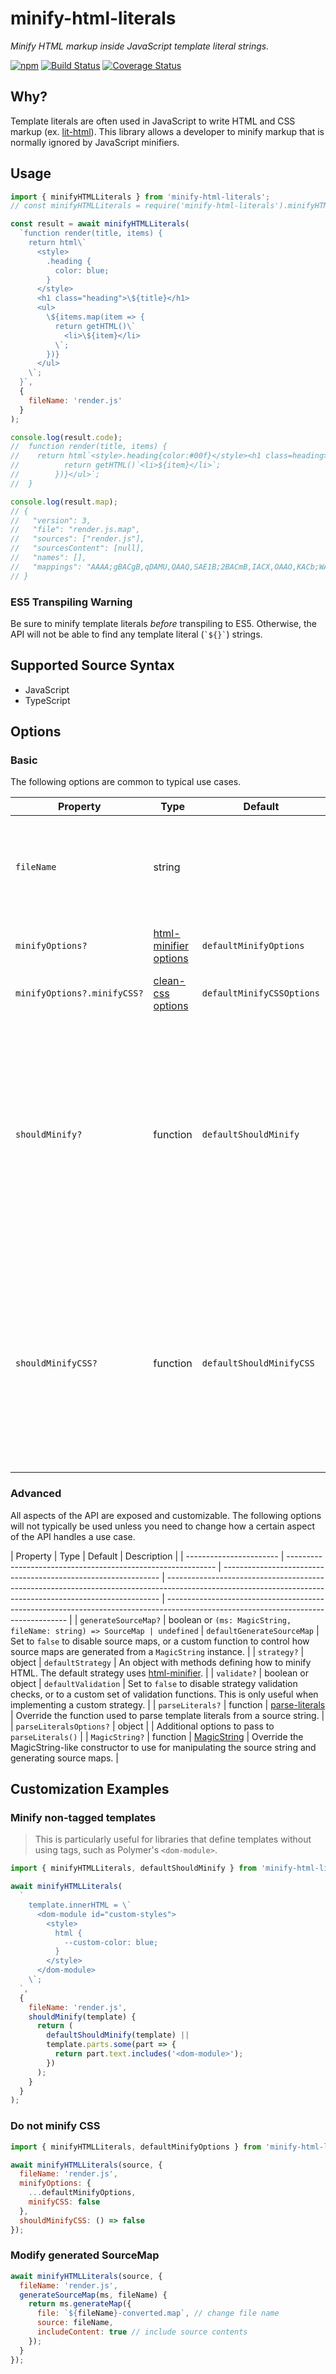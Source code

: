 # minify-html-literals

_Minify HTML markup inside JavaScript template literal strings._

[![npm](https://img.shields.io/npm/v/minify-html-literals.svg)](https://www.npmjs.com/package/minify-html-literals)
[![Build Status](https://travis-ci.com/asyncLiz/minify-html-literals.svg?branch=master)](https://travis-ci.com/asyncLiz/minify-html-literals)
[![Coverage Status](https://coveralls.io/repos/github/asyncLiz/minify-html-literals/badge.svg?branch=master)](https://coveralls.io/github/asyncLiz/minify-html-literals?branch=master)

## Why?

Template literals are often used in JavaScript to write HTML and CSS markup (ex. [lit-html](https://www.npmjs.com/package/lit-html)). This library allows a developer to minify markup that is normally ignored by JavaScript minifiers.

## Usage

```js
import { minifyHTMLLiterals } from 'minify-html-literals';
// const minifyHTMLLiterals = require('minify-html-literals').minifyHTMLLiterals

const result = await minifyHTMLLiterals(
  `function render(title, items) {
    return html\`
      <style>
        .heading {
          color: blue;
        }
      </style>
      <h1 class="heading">\${title}</h1>
      <ul>
        \${items.map(item => {
          return getHTML()\`
            <li>\${item}</li>
          \`;
        })}
      </ul>
    \`;
  }`,
  {
    fileName: 'render.js'
  }
);

console.log(result.code);
//  function render(title, items) {
//    return html`<style>.heading{color:#00f}</style><h1 class=heading>${title}</h1><ul>${items.map(item => {
//          return getHTML()`<li>${item}</li>`;
//        })}</ul>`;
//  }

console.log(result.map);
// {
//   "version": 3,
//   "file": "render.js.map",
//   "sources": ["render.js"],
//   "sourcesContent": [null],
//   "names": [],
//   "mappings": "AAAA;gBACgB,qDAMU,QAAQ,SAE1B;2BACmB,IACX,OAAO,KACb;WACC,KAEP;"
// }
```

### ES5 Transpiling Warning

Be sure to minify template literals _before_ transpiling to ES5. Otherwise, the API will not be able to find any template literal (`` `${}` ``) strings.

## Supported Source Syntax

- JavaScript
- TypeScript

## Options

### Basic

The following options are common to typical use cases.

| Property                    | Type                                                                                         | Default                   | Description                                                                                                                                                               |
| --------------------------- | -------------------------------------------------------------------------------------------- | ------------------------- | ------------------------------------------------------------------------------------------------------------------------------------------------------------------------- |
| `fileName`                  | string                                                                                       |                           | _Required._ The name of the file, used for syntax parsing and source maps.                                                                                                |
| `minifyOptions?`            | [html-minifier options](https://www.npmjs.com/package/html-minifier#options-quick-reference) | `defaultMinifyOptions`    | Defaults to production-ready minification.                                                                                                                                |
| `minifyOptions?.minifyCSS?` | [clean-css options](https://www.npmjs.com/package/clean-css#constructor-options)             | `defaultMinifyCSSOptions` | Uses clean-css defaults.                                                                                                                                                  |
| `shouldMinify?`             | function                                                                                     | `defaultShouldMinify`     | A function that determines whether or not an HTML template should be minified. Defaults to minify all tagged templates whose tag name contains "html" (case insensitive). |
| `shouldMinifyCSS?`          | function                                                                                     | `defaultShouldMinifyCSS`  | A function that determines whether or not a CSS template should be minified. Defaults to minify all tagged templates whose tag name contains "css" (case insensitive).    |

### Advanced

All aspects of the API are exposed and customizable. The following options will not typically be used unless you need to change how a certain aspect of the API handles a use case.

| Property                | Type                                                         | Default                                                        | Description                                                                                                                                                |
| ----------------------- | ------------------------------------------------------------ | -------------------------------------------------------------- | ---------------------------------------------------------------------------------------------------------------------------------------------------------- | ----------------------------------------------------------------------------------------------------------------------------------- |
| `generateSourceMap?`    | boolean or `(ms: MagicString, fileName: string) => SourceMap | undefined`                                                     | `defaultGenerateSourceMap`                                                                                                                                 | Set to `false` to disable source maps, or a custom function to control how source maps are generated from a `MagicString` instance. |
| `strategy?`             | object                                                       | `defaultStrategy`                                              | An object with methods defining how to minify HTML. The default strategy uses [html-minifier](https://www.npmjs.com/package/html-minifier).                |
| `validate?`             | boolean or object                                            | `defaultValidation`                                            | Set to `false` to disable strategy validation checks, or to a custom set of validation functions. This is only useful when implementing a custom strategy. |
| `parseLiterals?`        | function                                                     | [parse-literals](https://www.npmjs.com/package/parse-literals) | Override the function used to parse template literals from a source string.                                                                                |
| `parseLiteralsOptions?` | object                                                       |                                                                | Additional options to pass to `parseLiterals()`                                                                                                            |
| `MagicString?`          | function                                                     | [MagicString](https://www.npmjs.com/package/magic-string)      | Override the MagicString-like constructor to use for manipulating the source string and generating source maps.                                            |

## Customization Examples

### Minify non-tagged templates

> This is particularly useful for libraries that define templates without using tags, such as Polymer's `<dom-module>`.

```js
import { minifyHTMLLiterals, defaultShouldMinify } from 'minify-html-literals';

await minifyHTMLLiterals(
  `
    template.innerHTML = \`
      <dom-module id="custom-styles">
        <style>
          html {
            --custom-color: blue;
          }
        </style>
      </dom-module>
    \`;
  `,
  {
    fileName: 'render.js',
    shouldMinify(template) {
      return (
        defaultShouldMinify(template) ||
        template.parts.some(part => {
          return part.text.includes('<dom-module>');
        })
      );
    }
  }
);
```

### Do not minify CSS

```js
import { minifyHTMLLiterals, defaultMinifyOptions } from 'minify-html-literals';

await minifyHTMLLiterals(source, {
  fileName: 'render.js',
  minifyOptions: {
    ...defaultMinifyOptions,
    minifyCSS: false
  },
  shouldMinifyCSS: () => false
});
```

### Modify generated SourceMap

```js
await minifyHTMLLiterals(source, {
  fileName: 'render.js',
  generateSourceMap(ms, fileName) {
    return ms.generateMap({
      file: `${fileName}-converted.map`, // change file name
      source: fileName,
      includeContent: true // include source contents
    });
  }
});
```
